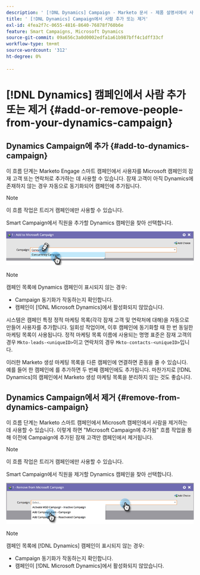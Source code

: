 ```yaml
---
description: ' [!DNL Dynamics] Campaign - Marketo 문서 - 제품 설명서에서 사람 추가 또는 제거'
title: ' [!DNL Dynamics] Campaign에서 사람 추가 또는 제거'
exl-id: 4fea2f7c-0655-4816-8640-76878f760b6e
feature: Smart Campaigns, Microsoft Dynamics
source-git-commit: 09a656c3a0d0002edfa1a61b987bff4c1dff33cf
workflow-type: tm+mt
source-wordcount: '312'
ht-degree: 0%

---
```


# [!DNL Dynamics] 캠페인에서 사람 추가 또는 제거 {#add-or-remove-people-from-your-dynamics-campaign}

## Dynamics Campaign에 추가 {#add-to-dynamics-campaign}

이 흐름 단계는 Marketo Engage 스마트 캠페인에서 사용자를 Microsoft 캠페인의 잠재 고객 또는 연락처로 추가하는 데 사용할 수 있습니다. 잠재 고객이 아직 Dynamics에 존재하지 않는 경우 자동으로 동기화되어 캠페인에 추가됩니다.

>[!NOTE]
>
>이 흐름 작업은 트리거 캠페인에만 사용할 수 있습니다.

Smart Campaign에서 직원을 추가할 Dynamics 캠페인을 찾아 선택합니다.

![](assets/add-or-remove-people-from-your-dynamics-campaign-1.png)

>[!NOTE]
>
>캠페인 목록에 Dynamics 캠페인이 표시되지 않는 경우:
>
>* Campaign 동기화가 작동하는지 확인합니다.
>* 캠페인이 [!DNL Microsoft Dynamics]에서 활성화되지 않았습니다.

시스템은 캠페인 특정 정적 마케팅 목록(각각 잠재 고객 및 연락처에 대해)을 자동으로 만들어 사용자를 추가합니다. 일회성 작업이며, 이후 캠페인에 동기화할 때 한 번 동일한 마케팅 목록이 사용됩니다. 정적 마케팅 목록 이름에 사용되는 명명 표준은 잠재 고객의 경우 `Mkto-leads-<uniqueID>`이고 연락처의 경우 `Mkto-contacts-<uniqueID>`입니다.

이러한 Marketo 생성 마케팅 목록을 다른 캠페인에 연결하면 혼동을 줄 수 있습니다. 예를 들어 한 캠페인에 를 추가하면 두 번째 캠페인에도 추가됩니다. 마찬가지로 [!DNL Dynamics]의 캠페인에서 Marketo 생성 마케팅 목록을 분리하지 않는 것도 좋습니다.

## Dynamics Campaign에서 제거 {#remove-from-dynamics-campaign}

이 흐름 단계는 Marketo 스마트 캠페인에서 Microsoft 캠페인에서 사람을 제거하는 데 사용할 수 있습니다. 이렇게 하면 &quot;Microsoft Campaign에 추가됨&quot; 흐름 작업을 통해 이전에 Campaign에 추가된 잠재 고객만 캠페인에서 제거됩니다.

>[!NOTE]
>
>이 흐름 작업은 트리거 캠페인에만 사용할 수 있습니다.

Smart Campaign에서 직원을 제거할 Dynamics 캠페인을 찾아 선택합니다.

![](assets/add-or-remove-people-from-your-dynamics-campaign-2.png)

>[!NOTE]
>
>캠페인 목록에 [!DNL Dynamics] 캠페인이 표시되지 않는 경우:
>
>* Campaign 동기화가 작동하는지 확인합니다.
>* 캠페인이 [!DNL Microsoft Dynamics]에서 활성화되지 않았습니다.

